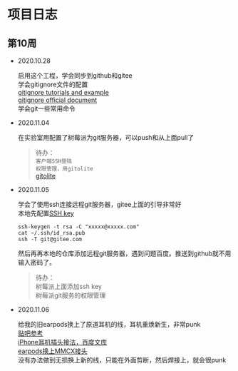 # 项目日志
## 第10周
*   2020.10.28

    启用这个工程，学会同步到github和gitee  
    学会gitignore文件的配置  
    [gitignore tutorials and example](https://www.atlassian.com/git/tutorials/saving-changes/gitignore)  
    [gitignore official document](https://git-scm.com/docs/gitignore)  
    学会git一些常用命令

*   2020.11.04

    在实验室用配置了树莓派为git服务器，可以push和从上面pull了  
    > 待办：  
    `客户端SSH登陆`  
    `权限管理，用gitolite`  
    [gitolite](https://github.com/sitaramc/gitolite)

*   2020.11.05

    学会了使用ssh连接远程git服务器，gitee上面的引导非常好  
    本地先配置[SSH key](https://gitee.com/help/articles/4181#article-header0)  

        ssh-keygen -t rsa -C "xxxxx@xxxxx.com" 
        cat ~/.ssh/id_rsa.pub
        ssh -T git@gitee.com

    然后再再本地的仓库添加远程git服务器，遇到问题百度。推送到github就不用输入密码了。

    >待办：  
    树莓派上面添加ssh key  
    树莓派git服务的权限管理

*   2020.11.06

    给我的旧earpods换上了原道耳机的线，耳机重焕新生，非常punk  
    [贴吧参考](https://tieba.baidu.com/p/5832613783#)  
    [iPhone耳机插头接法，百度文库](https://wenku.baidu.com/view/d7cfe971bb0d4a7302768e9951e79b89680268f7.html)  
    [earpods换上MMCX接头](https://post.smzdm.com/p/aek86ngq/)  
    没有办法做到无损换上新的线，只能在外面剪断，然后焊接上，就会很punk  

    

    